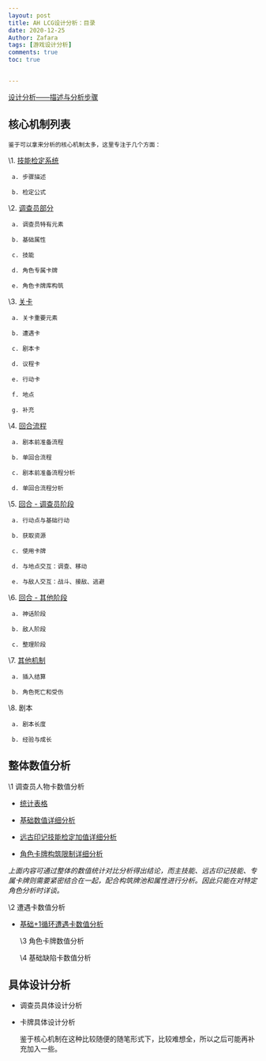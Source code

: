 ```yaml
---
layout: post
title: AH LCG设计分析：目录
date: 2020-12-25
Author: Zafara
tags: [游戏设计分析]
comments: true
toc: true


---
```


[设计分析——描述与分析步骤](https://zafara-zd.github.io/blog/AH-LCG%E8%AE%BE%E8%AE%A1%E5%88%86%E6%9E%90-%E6%8F%8F%E8%BF%B0%E4%B8%8E%E5%88%86%E6%9E%90%E6%AD%A5%E9%AA%A4/)

## 核心机制列表

    鉴于可以拿来分析的核心机制太多，这里专注于几个方面：

   \1. [技能检定系统](https://zafara-zd.github.io/blog/AH-LCG%E6%A0%B8%E5%BF%83%E6%9C%BA%E5%88%B6%E5%88%86%E6%9E%90-%E6%8A%80%E8%83%BD%E6%A3%80%E5%AE%9A%E7%B3%BB%E7%BB%9F/)
   
     a. 步骤描述
    
     b. 检定公式

   \2. [调查员部分](https://zafara-zd.github.io/blog/AH-LCG%E6%A0%B8%E5%BF%83%E6%9C%BA%E5%88%B6%E5%88%86%E6%9E%90-%E8%B0%83%E6%9F%A5%E5%91%98%E9%83%A8%E5%88%86/)

     a. 调查员特有元素
    
     b. 基础属性
    
     c. 技能
    
     d. 角色专属卡牌
    
     e. 角色卡牌库构筑

   \3. [关卡](https://zafara-zd.github.io/blog/AH-LCG%E6%A0%B8%E5%BF%83%E6%9C%BA%E5%88%B6%E5%88%86%E6%9E%90-%E5%85%B3%E5%8D%A1%E9%83%A8%E5%88%86/)

     a. 关卡重要元素
    
     b. 遭遇卡
    
     c. 剧本卡
    
     d. 议程卡
    
     e. 行动卡
     
     f. 地点
     
     g. 补充

   \4. [回合流程](https://zafara-zd.github.io/blog/AH-LCG%E6%A0%B8%E5%BF%83%E6%9C%BA%E5%88%B6%E5%88%86%E6%9E%90-%E5%9B%9E%E5%90%88%E6%B5%81%E7%A8%8B/)
   
     a. 剧本前准备流程
    
     b. 单回合流程
    
     c. 剧本前准备流程分析
    
     d. 单回合流程分析
     
   \5. [回合 - 调查员阶段](https://zafara-zd.github.io/blog/AH-LCG%E6%A0%B8%E5%BF%83%E6%9C%BA%E5%88%B6%E5%88%86%E6%9E%90-%E5%9B%9E%E5%90%88-%E8%B0%83%E6%9F%A5%E5%91%98%E9%98%B6%E6%AE%B5/)

     a. 行动点与基础行动
    
     b. 获取资源
    
     c. 使用卡牌
    
     d. 与地点交互：调查、移动
    
     e. 与敌人交互：战斗、接敌、逃避

   \6. [回合 - 其他阶段](https://zafara-zd.github.io/blog/AH-LCG%E6%A0%B8%E5%BF%83%E6%9C%BA%E5%88%B6%E5%88%86%E6%9E%90-%E5%9B%9E%E5%90%88-%E5%85%B6%E4%BB%96%E9%98%B6%E6%AE%B5/)
    
     a. 神话阶段
    
     b. 敌人阶段
    
     c. 整理阶段

   \7. [其他机制](https://zafara-zd.github.io/blog/AH-LCG%E6%A0%B8%E5%BF%83%E6%9C%BA%E5%88%B6%E5%88%86%E6%9E%90-%E5%85%B6%E4%BB%96%E6%9C%BA%E5%88%B6/)
    
     a. 插入结算
    
     b. 角色死亡和受伤
     
   \8. 剧本

     a. 剧本长度
    
     b. 经验与成长

## 整体数值分析

   \1 调查员人物卡数值分析
   
- [统计表格](https://zafara-zd.github.io/blog/AH-LCG%E6%95%B4%E4%BD%93%E6%95%B0%E5%80%BC%E5%88%86%E6%9E%90-%E8%B0%83%E6%9F%A5%E5%91%98%E4%BA%BA%E7%89%A9%E5%8D%A1%E5%88%86%E6%9E%90%E6%95%B0%E5%80%BC%E5%88%97%E8%A1%A8/)

- [基础数值详细分析](https://zafara-zd.github.io/blog/AH-LCG%E6%95%B4%E4%BD%93%E6%95%B0%E5%80%BC%E5%88%86%E6%9E%90-%E8%B0%83%E6%9F%A5%E5%91%98%E5%9F%BA%E7%A1%80%E6%95%B0%E5%80%BC%E8%AF%A6%E7%BB%86%E5%88%86%E6%9E%90/)

- [远古印记技能检定加值详细分析](https://zafara-zd.github.io/blog/AH-LCG%E6%95%B4%E4%BD%93%E6%95%B0%E5%80%BC%E5%88%86%E6%9E%90-%E8%BF%9C%E5%8F%A4%E5%8D%B0%E8%AE%B0%E6%8A%80%E8%83%BD%E6%A3%80%E5%AE%9A%E5%8A%A0%E5%80%BC%E8%AF%A6%E7%BB%86%E5%88%86%E6%9E%90/)

- [角色卡牌构筑限制详细分析](https://zafara-zd.github.io/blog/AH-LCG%E6%95%B4%E4%BD%93%E6%95%B0%E5%80%BC%E5%88%86%E6%9E%90-%E8%A7%92%E8%89%B2%E5%8D%A1%E7%89%8C%E6%9E%84%E7%AD%91%E9%99%90%E5%88%B6%E8%AF%A6%E7%BB%86%E5%88%86%E6%9E%90/)

*上面内容可通过整体的数值统计对比分析得出结论，而主技能、远古印记技能、专属卡牌则需要紧密结合在一起，配合构筑牌池和属性进行分析。因此只能在对特定角色分析时详谈。*

   \2 遭遇卡数值分析
   
- [基础+1循环遭遇卡数值分析](https://zafara-zd.github.io/blog/AH-LCG%E6%95%B4%E4%BD%93%E6%95%B0%E5%80%BC%E5%88%86%E6%9E%90-%E9%81%AD%E9%81%87%E5%8D%A1/#%E6%8A%97%E6%89%93%E5%87%BB%E8%83%BD%E5%8A%9B%E7%BB%9F%E8%AE%A1)

   \3 角色卡牌数值分析

   \4 基础缺陷卡数值分析

## 具体设计分析

- 调查员具体设计分析

- 卡牌具体设计分析

  鉴于核心机制在这种比较随便的随笔形式下，比较难想全，所以之后可能再补充加入一些。 
